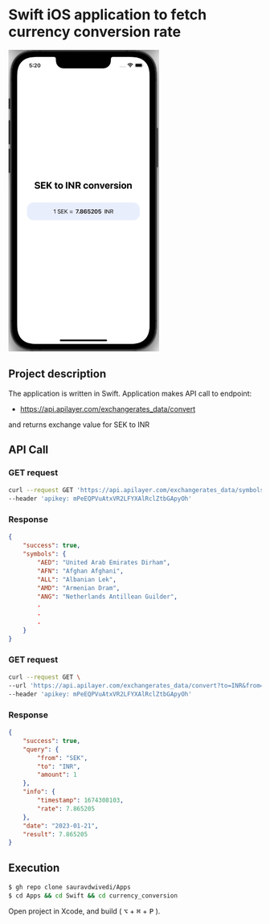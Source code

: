 # Swift iOS application to fetch currency conversion rate

<img src=pic.PNG alt="iOS simulator image" width="300">

## Project description

The application is written in Swift. Application makes API call to endpoint:

- https://api.apilayer.com/exchangerates_data/convert

and returns exchange value for SEK to INR

## API Call

### GET request 
```bash
curl --request GET 'https://api.apilayer.com/exchangerates_data/symbols' \                  
--header 'apikey: mPeEQPVuAtxVR2LFYXAlRclZtbGApyOh'
```

### Response

```json
{
    "success": true,
    "symbols": {
        "AED": "United Arab Emirates Dirham",
        "AFN": "Afghan Afghani",
        "ALL": "Albanian Lek",
        "AMD": "Armenian Dram",
        "ANG": "Netherlands Antillean Guilder",
        .
        .
        .
    }
}
```

### GET request
```bash
curl --request GET \
--url 'https://api.apilayer.com/exchangerates_data/convert?to=INR&from=SEK&amount=1' \
--header 'apikey: mPeEQPVuAtxVR2LFYXAlRclZtbGApyOh'
```

### Response
```json
{
    "success": true,
    "query": {
        "from": "SEK",
        "to": "INR",
        "amount": 1
    },
    "info": {
        "timestamp": 1674308103,
        "rate": 7.865205
    },
    "date": "2023-01-21",
    "result": 7.865205
}
```

## Execution

```bash
$ gh repo clone sauravdwivedi/Apps
$ cd Apps && cd Swift && cd currency_conversion
```

Open project in Xcode, and build ( <kbd>⌥</kbd> + <kbd>⌘</kbd> + <kbd>P</kbd> ).